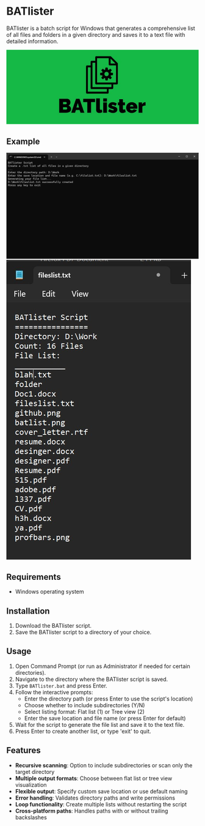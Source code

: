 # BATlister

BATlister is a batch script for Windows that generates a comprehensive list of all files and folders in a given directory and saves it to a text file with detailed information.

![BATlister](https://raw.githubusercontent.com/sorzkode/BATlister/master/BATlister.jpg)

## Example

![Example](https://raw.githubusercontent.com/sorzkode/BATlister/master/example.jpg)
![Example 2](https://raw.githubusercontent.com/sorzkode/BATlister/master/example2.jpg)

## Requirements

- Windows operating system

## Installation

1. Download the BATlister script.
2. Save the BATlister script to a directory of your choice.

## Usage

1. Open Command Prompt (or run as Administrator if needed for certain directories).
2. Navigate to the directory where the BATlister script is saved.
3. Type `BATlister.bat` and press Enter.
4. Follow the interactive prompts:
   - Enter the directory path (or press Enter to use the script's location)
   - Choose whether to include subdirectories (Y/N)
   - Select listing format: Flat list (1) or Tree view (2)
   - Enter the save location and file name (or press Enter for default)
5. Wait for the script to generate the file list and save it to the text file.
6. Press Enter to create another list, or type 'exit' to quit.

## Features

- **Recursive scanning**: Option to include subdirectories or scan only the target directory
- **Multiple output formats**: Choose between flat list or tree view visualization
- **Flexible output**: Specify custom save location or use default naming
- **Error handling**: Validates directory paths and write permissions
- **Loop functionality**: Create multiple lists without restarting the script
- **Cross-platform paths**: Handles paths with or without trailing backslashes
